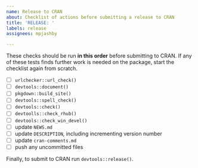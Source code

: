 ```yaml
---
name: Release to CRAN
about: Checklist of actions before submitting a release to CRAN
title: 'RELEASE: '
labels: release
assignees: mpjashby

---
```


These checks should be run **in this order** before submitting to CRAN. If any of these tests finds further work is needed on the package, start the checklist again from scratch.

- [ ] `urlchecker::url_check()`
- [ ]  `devtools::document()`
- [ ] `pkgdown::build_site()`
- [ ] `devtools::spell_check()`
- [ ] `devtools::check()`
- [ ] `devtoolls::check_rhub()`
- [ ] `devtools::check_win_devel()`
- [ ] update `NEWS.md`
- [ ] update `DESCRIPTION`, including incrementing version number
- [ ] update `cran-comments.md`
- [ ] push any uncommitted files

Finally, to submit to CRAN run `devtools::release()`.
